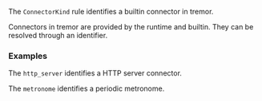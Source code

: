 The `ConnectorKind` rule identifies a builtin connector in tremor.

Connectors in tremor are provided by the runtime and builtin. They can be resolved
through an identifier. 

### Examples

The `http_server` identifies a HTTP server connector.

The `metronome` identifies a periodic metronome.

